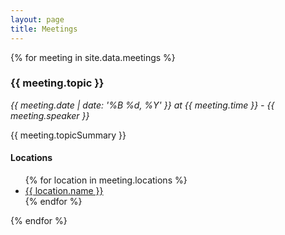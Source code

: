 ```yaml
---
layout: page
title: Meetings
---
```

<script src="//cdnjs.cloudflare.com/ajax/libs/jquery/1.9.1/jquery.min.js"></script>
<script src="/public/js/site.js"></script>
<div class="meetings">
  {% for meeting in site.data.meetings %}
    <div class="meeting" 
         id="meeting-id-{{ meeting.id }}"
         data-meeting-id="{{ meeting.id }}"
         data-meeting-date="{{ meeting.date }}">
      <h3>{{ meeting.topic }}</h3>
      <p><em>{{ meeting.date | date: '%B %d, %Y' }} at {{ meeting.time }} - {{ meeting.speaker }}</em></p>
      <p>{{ meeting.topicSummary }}</p>
      <h4>Locations</h4>
      <ul>
        {% for location in meeting.locations %}<li><a href="{{ location.map_url }}">{{ location.name }}</a></li>
        {% endfor %}</ul>
    </div>
  {% endfor %}
</div>
